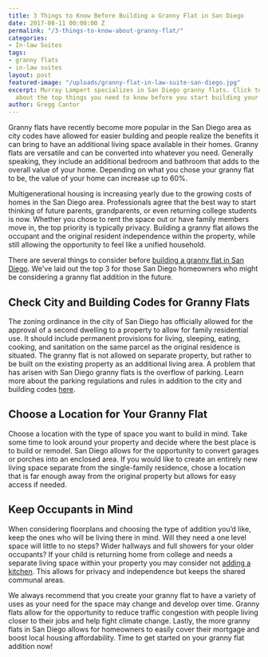 ```yaml
---
title: 3 Things to Know Before Building a Granny Flat in San Diego
date: 2017-08-11 00:00:00 Z
permalink: "/3-things-to-know-about-granny-flat/"
categories:
- In-law Suites
tags:
- granny flats
- in-law suites
layout: post
featured-image: "/uploads/granny-flat-in-law-suite-san-diego.jpg"
excerpt: Murray Lampert specializes in San Diego granny flats. Click to read more
  about the top things you need to know before you start building your granny flat.
author: Gregg Cantor
---
```


Granny flats have recently become more popular in the San Diego area as city codes have allowed for easier building and people realize the benefits it can bring to have an additional living space available in their homes. Granny flats are versatile and can be converted into whatever you need. Generally speaking, they include an additional bedroom and bathroom that adds to the overall value of your home. Depending on what you chose your granny flat to be, the value of your home can increase up to 60%.

Multigenerational housing is increasing yearly due to the growing costs of homes in the San Diego area. Professionals agree that the best way to start thinking of future parents, grandparents, or even returning college students is now. Whether you chose to rent the space out or have family members move in, the top priority is typically privacy. Building a granny flat allows the occupant and the original resident independence within the property, while still allowing the opportunity to feel like a unified household.

There are several things to consider before [building a granny flat in San Diego](san-diego-in-law-suites). We've laid out the top 3 for those San Diego homeowners who might be considering a granny flat addition in the future.

## Check City and Building Codes for Granny Flats

The zoning ordinance in the city of San Diego has officially allowed for the approval of a second dwelling to a property to allow for family residential use. It should include permanent provisions for living, sleeping, eating, cooking, and sanitation on the same parcel as the original residence is situated. The granny flat is not allowed on separate property, but rather to be built on the existing property as an additional living area. A problem that has arisen with San Diego granny flats is the overflow of parking. Learn more about the parking regulations and rules in addition to the city and building codes [here](http://docs.sandiego.gov/municode/MuniCodeChapter14/Ch14Art01Division03.pdf).

## Choose a Location for Your Granny Flat

Choose a location with the type of space you want to build in mind. Take some time to look around your property and decide where the best place is to build or remodel. San Diego allows for the opportunity to convert garages or porches into an enclosed area. If you would like to create an entirely new living space separate from the single-family residence, chose a location that is far enough away from the original property but allows for easy access if needed.

## Keep Occupants in Mind

When considering floorplans and choosing the type of addition you’d like, keep the ones who will be living there in mind. Will they need a one level space will little to no steps? Wider hallways and full showers for your older occupants? If your child is returning home from college and needs a separate living space within your property you may consider not [adding a kitchen](/san-diego-kitchen-remodeling-services). This allows for privacy and independence but keeps the shared communal areas.

We always recommend that you create your granny flat to have a variety of uses as your need for the space may change and develop over time. Granny flats allow for the opportunity to reduce traffic congestion with people living closer to their jobs and help fight climate change. Lastly, the more granny flats in San Diego allows for homeowners to easily cover their mortgage and boost local housing affordability. Time to get started on your granny flat addition now!
